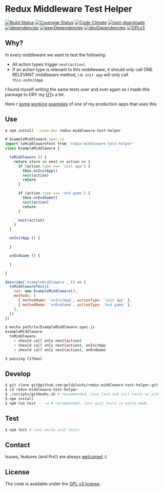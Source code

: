 # Redux Middleware Test Helper

[![Build Status][travis-image]][travis-url] [![Coverage Status][coveralls-image]][coveralls-url] [![Code Climate][code-climate-image]][code-climate-url] [![npm downloads][npm-downloads-image]][npm-downloads-url] [![dependencies][dependencies-image]][dependencies-url] [![peerDependencies][peer-dependencies-image]][peer-dependencies-url] [![devDependencies][dev-dependencies-image]][dev-dependencies-url] [![GPLv3][license-image]][license-url]

## Why?
In every middleware we want to test the following:
- All action types trigger `next(action)`
- If an action type is relevant to this middleware, it should only call ONE RELEVANT middleware method, i.e. `init app` will only call `this.onInitApp`  

I found myself writing the same tests over and over again so I made this package to DRY my [UT][UT-link]s a bit.

Here r [some][example-url] [working][example-url-2] [examples][example-url-3] of one of my production apps that uses this

## Use
```bash
$ npm install --save-dev redux-middleware-test-helper
```
```javascript
# ExampleMiddleware.spec.js
import toMiddlewareTest from 'redux-middleware-test-helper'
class ExampleMiddleware {

  toMiddleware () {
    return store => next => action => {
      if (action.type === 'init app') {
        this.onInitApp()
        next(action)
        return
      }

      if (action.type === 'end game') {
        this.onEndGame()
        next(action)
        return
      }

      next(action)
    }
  }

  onInitApp () {

  }

  onEndGame () {

  }

}

describe('exampleMiddleware', () => {
  toMiddlewareTest({
    cut: new ExampleMiddleware(),
    methods: [
      { methodName: 'onInitApp', actionType: 'init app' },
      { methodName: 'onEndGame', actionType: 'end game' },
    ],
  })
})
```
```bash
$ mocha path/to/ExampleMiddleware.spec.js
exampleMiddleware
  toMiddleware
    ✓ should call only next(action)
    ✓ should call only next(action), onInitApp
    ✓ should call only next(action), onEndGame

3 passing (175ms)

```

## Develop
```bash
$ git clone git@github.com:goldylucks/redux-middleware-test-helper.git
$ cd redux-middleware-test-helper
$ ./scripts/gitHooks.sh # recommended, runs lint and unit tests on pre-commit 
$ npm install
$ npm run test -- -w # recommended, runs unit tests in watch mode
```

## Test
```bash
$ npm test # runs mocha unit tests
```

## Contact
Issues, features (and Prs!) are always [welcomed][issues-url] :)

## License
The code is available under the [GPL v3 license][license-url].

[travis-image]: https://travis-ci.org/goldylucks/redux-middleware-test-helper.svg?branch=master
[travis-url]: https://travis-ci.org/goldylucks/redux-middleware-test-helper
[code-climate-image]: https://codeclimate.com/github/goldylucks/redux-middleware-test-helper/badges/gpa.svg
[code-climate-url]: https://codeclimate.com/github/goldylucks/redux-middleware-test-helper
[coveralls-image]: https://coveralls.io/repos/github/goldylucks/redux-middleware-test-helper/badge.svg?branch=master
[coveralls-url]: https://coveralls.io/github/goldylucks/redux-middleware-test-helper?branch=master
[npm-downloads-image]: https://img.shields.io/npm/dt/redux-middleware-test-helper.svg
[npm-downloads-url]: https://www.npmjs.com/package/redux-middleware-test-helper
[peer-dependencies-image]: https://img.shields.io/david/peer/goldylucks/redux-middleware-test-helper.svg
[peer-dependencies-url]: https://david-dm.org/goldylucks/redux-middleware-test-helper?type=peer
[dev-dependencies-image]: https://img.shields.io/david/dev/goldylucks/redux-middleware-test-helper.svg
[dev-dependencies-url]: https://david-dm.org/goldylucks/redux-middleware-test-helper?type=dev
[dependencies-image]: https://img.shields.io/david/goldylucks/redux-middleware-test-helper.svg
[dependencies-url]: https://david-dm.org/goldylucks/redux-middleware-test-helper
[license-image]: https://img.shields.io/badge/license-GPL%20v3-brightgreen.svg
[license-url]: http://www.gnu.org/licenses/gpl-3.0.en.html
[UT-link]: https://www.google.co.za/search?q=unit+tests&oq=unit+tests&aqs=chrome..69i57j69i60l5.783j0j7&sourceid=chrome&ie=UTF-8
[example-url]: https://github.com/goldylucks/dual-n-back/blob/master/shared/middlewares/storage.native.nspec.js
[issues-url]: https://github.com/goldylucks/redux-middleware-test-helper/issues
[example-url-2]: https://github.com/goldylucks/dual-n-back/blob/master/shared/middlewares/storage.native.js
[example-url-3]: https://github.com/goldylucks/dual-n-back/blob/master/shared/middlewares/play.spec.js